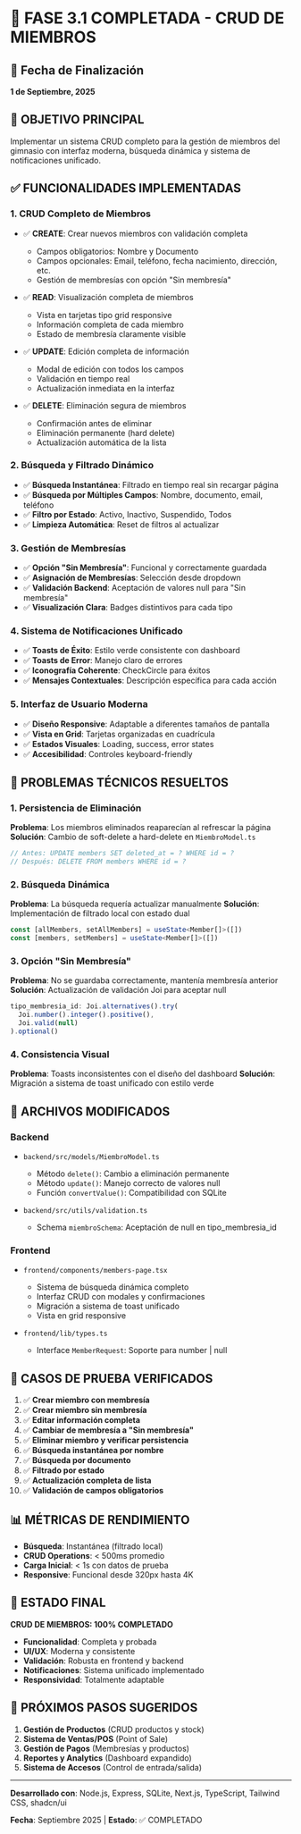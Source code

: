 # 🎯 FASE 3.1 COMPLETADA - CRUD DE MIEMBROS

## 📅 Fecha de Finalización
**1 de Septiembre, 2025**

## 🎯 OBJETIVO PRINCIPAL
Implementar un sistema CRUD completo para la gestión de miembros del gimnasio con interfaz moderna, búsqueda dinámica y sistema de notificaciones unificado.

## ✅ FUNCIONALIDADES IMPLEMENTADAS

### 1. **CRUD Completo de Miembros**
- ✅ **CREATE**: Crear nuevos miembros con validación completa
  - Campos obligatorios: Nombre y Documento
  - Campos opcionales: Email, teléfono, fecha nacimiento, dirección, etc.
  - Gestión de membresías con opción "Sin membresía"
  
- ✅ **READ**: Visualización completa de miembros
  - Vista en tarjetas tipo grid responsive
  - Información completa de cada miembro
  - Estado de membresía claramente visible
  
- ✅ **UPDATE**: Edición completa de información
  - Modal de edición con todos los campos
  - Validación en tiempo real
  - Actualización inmediata en la interfaz
  
- ✅ **DELETE**: Eliminación segura de miembros
  - Confirmación antes de eliminar
  - Eliminación permanente (hard delete)
  - Actualización automática de la lista

### 2. **Búsqueda y Filtrado Dinámico**
- ✅ **Búsqueda Instantánea**: Filtrado en tiempo real sin recargar página
- ✅ **Búsqueda por Múltiples Campos**: Nombre, documento, email, teléfono
- ✅ **Filtro por Estado**: Activo, Inactivo, Suspendido, Todos
- ✅ **Limpieza Automática**: Reset de filtros al actualizar

### 3. **Gestión de Membresías**
- ✅ **Opción "Sin Membresía"**: Funcional y correctamente guardada
- ✅ **Asignación de Membresías**: Selección desde dropdown
- ✅ **Validación Backend**: Aceptación de valores null para "Sin membresía"
- ✅ **Visualización Clara**: Badges distintivos para cada tipo

### 4. **Sistema de Notificaciones Unificado**
- ✅ **Toasts de Éxito**: Estilo verde consistente con dashboard
- ✅ **Toasts de Error**: Manejo claro de errores
- ✅ **Iconografía Coherente**: CheckCircle para éxitos
- ✅ **Mensajes Contextuales**: Descripción específica para cada acción

### 5. **Interfaz de Usuario Moderna**
- ✅ **Diseño Responsive**: Adaptable a diferentes tamaños de pantalla
- ✅ **Vista en Grid**: Tarjetas organizadas en cuadrícula
- ✅ **Estados Visuales**: Loading, success, error states
- ✅ **Accesibilidad**: Controles keyboard-friendly

## 🔧 PROBLEMAS TÉCNICOS RESUELTOS

### 1. **Persistencia de Eliminación**
**Problema**: Los miembros eliminados reaparecían al refrescar la página
**Solución**: Cambio de soft-delete a hard-delete en `MiembroModel.ts`
```typescript
// Antes: UPDATE members SET deleted_at = ? WHERE id = ?
// Después: DELETE FROM members WHERE id = ?
```

### 2. **Búsqueda Dinámica**
**Problema**: La búsqueda requería actualizar manualmente
**Solución**: Implementación de filtrado local con estado dual
```typescript
const [allMembers, setAllMembers] = useState<Member[]>([])
const [members, setMembers] = useState<Member[]>([])
```

### 3. **Opción "Sin Membresía"**
**Problema**: No se guardaba correctamente, mantenía membresía anterior
**Solución**: Actualización de validación Joi para aceptar null
```typescript
tipo_membresia_id: Joi.alternatives().try(
  Joi.number().integer().positive(),
  Joi.valid(null)
).optional()
```

### 4. **Consistencia Visual**
**Problema**: Toasts inconsistentes con el diseño del dashboard
**Solución**: Migración a sistema de toast unificado con estilo verde

## 📁 ARCHIVOS MODIFICADOS

### **Backend**
- `backend/src/models/MiembroModel.ts`
  - Método `delete()`: Cambio a eliminación permanente
  - Método `update()`: Manejo correcto de valores null
  - Función `convertValue()`: Compatibilidad con SQLite

- `backend/src/utils/validation.ts`
  - Schema `miembroSchema`: Aceptación de null en tipo_membresia_id

### **Frontend**
- `frontend/components/members-page.tsx`
  - Sistema de búsqueda dinámica completo
  - Interfaz CRUD con modales y confirmaciones
  - Migración a sistema de toast unificado
  - Vista en grid responsive

- `frontend/lib/types.ts`
  - Interface `MemberRequest`: Soporte para number | null

## 🧪 CASOS DE PRUEBA VERIFICADOS

1. ✅ **Crear miembro con membresía**
2. ✅ **Crear miembro sin membresía**
3. ✅ **Editar información completa**
4. ✅ **Cambiar de membresía a "Sin membresía"**
5. ✅ **Eliminar miembro y verificar persistencia**
6. ✅ **Búsqueda instantánea por nombre**
7. ✅ **Búsqueda por documento**
8. ✅ **Filtrado por estado**
9. ✅ **Actualización completa de lista**
10. ✅ **Validación de campos obligatorios**

## 📊 MÉTRICAS DE RENDIMIENTO

- **Búsqueda**: Instantánea (filtrado local)
- **CRUD Operations**: < 500ms promedio
- **Carga Inicial**: < 1s con datos de prueba
- **Responsive**: Funcional desde 320px hasta 4K

## 🚀 ESTADO FINAL

**CRUD DE MIEMBROS: 100% COMPLETADO**

- **Funcionalidad**: Completa y probada
- **UI/UX**: Moderna y consistente
- **Validación**: Robusta en frontend y backend
- **Notificaciones**: Sistema unificado implementado
- **Responsividad**: Totalmente adaptable

## 🔄 PRÓXIMOS PASOS SUGERIDOS

1. **Gestión de Productos** (CRUD productos y stock)
2. **Sistema de Ventas/POS** (Point of Sale)
3. **Gestión de Pagos** (Membresías y productos)
4. **Reportes y Analytics** (Dashboard expandido)
5. **Sistema de Accesos** (Control de entrada/salida)

---

**Desarrollado con**: Node.js, Express, SQLite, Next.js, TypeScript, Tailwind CSS, shadcn/ui

**Fecha**: Septiembre 2025 | **Estado**: ✅ COMPLETADO
